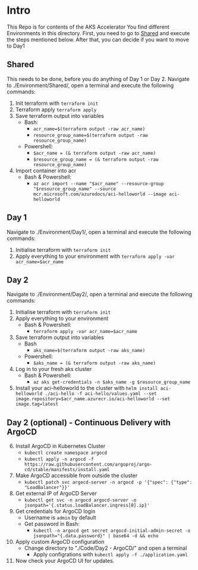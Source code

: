 # Intro
This Repo is for contents of the AKS Accelerator
You find different Environments in this directory.
First, you need to go to [Shared](#shared) and execute the steps mentioned below. After that, you can decide if you want to move to Day1

## Shared
This needs to be done, before you do anything of Day 1 or Day 2.
Navigate to ./Environment/Shared/, open a terminal and execute the following commands:
1. Init terraform with `terraform init`
2. Terraform apply `terraform apply`
3. Save terraform output into variables
    - Bash:
        - `acr_name=$(terraform output -raw acr_name)`
        - `resource_group_name=$(terraform output -raw resource_group_name)`
    - Powershell: 
        - `$acr_name = (& terraform output -raw acr_name)`
        - `$resource_group_name = (& terraform output -raw resource_group_name)`
4. Import container into acr
    - Bash & Powershell:
        - `az acr import --name "$acr_name" --resource-group "$resource_group_name" --source mcr.microsoft.com/azuredocs/aci-helloworld --image aci-helloworld`


## Day 1
Navigate to ./Environment/Day1/, open a terminal and execute the following commands:
1. Initialise terraform with `terraform init`
2. Apply everything to your environment with `terraform apply -var acr_name=$acr_name`

## Day 2
Navigate to ./Environment/Day2/, open a terminal and execute the following commands:
1. Initialise terraform with `terraform init`
2. Apply everything to your environment
    - Bash & Powershell: 
        - `terraform apply -var acr_name=$acr_name`
3. Save terraform output into variables
    - Bash
        - `aks_name=$(terraform output -raw aks_name)`
    - Powershell:
        - `$aks_name = (& terraform output -raw aks_name)`
4. Log in to your fresh aks cluster
    - Bash & Powershell:
        - `az aks get-credentials -n $aks_name -g $resource_group_name`
5. Install your aci-helloworld to the cluster with `helm install aci-helloworld ./aci-hello -f aci-hello/values.yaml --set image.repository=$acr_name.azurecr.io/aci-helloworld --set image.tag=latest`

## Day 2 (optional) - Continuous Delivery with ArgoCD
6. Install ArgoCD in Kubernetes Cluster
    - `kubectl create namespace argocd`
    - `kubectl apply -n argocd -f https://raw.githubusercontent.com/argoproj/argo-cd/stable/manifests/install.yaml`
7. Make ArgoCD accessible from outside the cluster
    - `kubectl patch svc argocd-server -n argocd -p '{"spec": {"type": "LoadBalancer"}}'`
8. Get external IP of ArgoCD Server
    - `kubectl get svc -n argocd argocd-server -o jsonpath='{.status.loadBalancer.ingress[0].ip}'`
9. Get credentials for ArgoCD login
    - Username is `admin` by default
    - Get password in Bash: 
        - `kubectl -n argocd get secret argocd-initial-admin-secret -o jsonpath="{.data.password}" | base64 -d && echo`
10. Apply custom ArgoCD configuration
    - Change directory to "./Code/Day2 - ArgoCD/" and open a terminal
        - Apply configrations with `kubectl apply -f ./application.yaml` 
11. Now check your ArgoCD UI for updates.